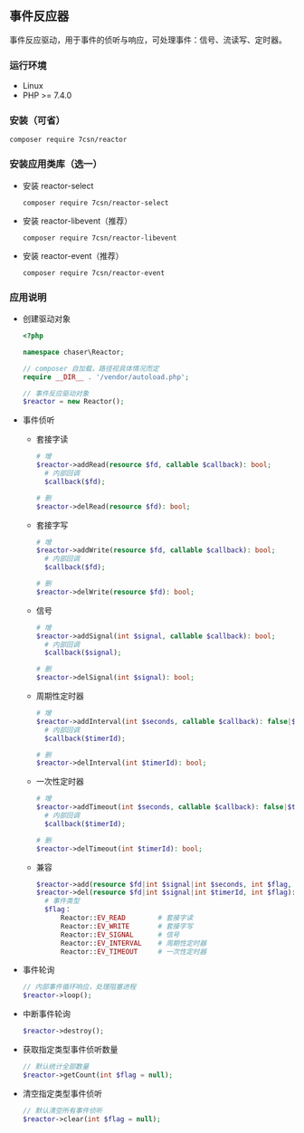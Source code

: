 ## 事件反应器
事件反应驱动，用于事件的侦听与响应，可处理事件：信号、流读写、定时器。
### 运行环境
- Linux
- PHP >= 7.4.0
### 安装（可省）
```
composer require 7csn/reactor
```
### 安装应用类库（选一）
* 安装 reactor-select
    ```
    composer require 7csn/reactor-select
    ```
* 安装 reactor-libevent（推荐）

    ```
    composer require 7csn/reactor-libevent
    ```
* 安装 reactor-event（推荐）

    ```
    composer require 7csn/reactor-event
    ```
### 应用说明
* 创建驱动对象

    ```php
    <?php
  
    namespace chaser\Reactor;  
  
    // composer 自加载，路径视具体情况而定
    require __DIR__ . '/vendor/autoload.php';
  
    // 事件反应驱动对象
    $reactor = new Reactor();
* 事件侦听
    * 套接字读

        ```php
        # 增
        $reactor->addRead(resource $fd, callable $callback): bool;
          # 内部回调
          $callback($fd);
      
        # 删
        $reactor->delRead(resource $fd): bool;
        ```
    * 套接字写

        ```php
        # 增
        $reactor->addWrite(resource $fd, callable $callback): bool;
          # 内部回调
          $callback($fd);
      
        # 删
        $reactor->delWrite(resource $fd): bool;
        ```
    * 信号

        ```php
        # 增
        $reactor->addSignal(int $signal, callable $callback): bool;
          # 内部回调
          $callback($signal);
      
        # 删
        $reactor->delSignal(int $signal): bool;
        ```
    * 周期性定时器

        ```php
        # 增
        $reactor->addInterval(int $seconds, callable $callback): false|$timerId;
          # 内部回调
          $callback($timerId);
      
        # 删
        $reactor->delInterval(int $timerId): bool;
        ```
    * 一次性定时器

        ```php
        # 增
        $reactor->addTimeout(int $seconds, callable $callback): false|$timerId;
          # 内部回调
          $callback($timerId);
      
        # 删
        $reactor->delTimeout(int $timerId): bool;
        ```
    * 兼容
    
        ```php
        $reactor->add(resource $fd|int $signal|int $seconds, int $flag, callable $callback): bool|$timerId
        $reactor->del(resource $fd|int $signal|int $timerId, int $flag): bool
          # 事件类型
          $flag：
              Reactor::EV_READ        # 套接字读
              Reactor::EV_WRITE       # 套接字写
              Reactor::EV_SIGNAL      # 信号
              Reactor::EV_INTERVAL    # 周期性定时器
              Reactor::EV_TIMEOUT     # 一次性定时器
        ```
* 事件轮询

    ```php
    // 内部事件循环响应，处理阻塞进程
    $reactor->loop();
    ```
* 中断事件轮询

    ```php
    $reactor->destroy();
    ```
* 获取指定类型事件侦听数量

    ```php
    // 默认统计全部数量
    $reactor->getCount(int $flag = null);
    ```
* 清空指定类型事件侦听

    ```php
    // 默认清空所有事件侦听
    $reactor->clear(int $flag = null);
    ```
